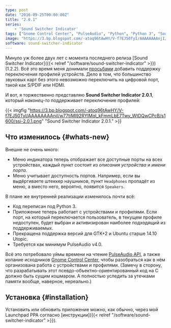 ```yaml
---
type: post
date: "2016-09-25T00:00:00Z"
title: "2.0.1"
series:
    - 'Sound Switcher Indicator'
tags: ["Gnome Control Center", "PulseAudio", "Python", "Python 3", "Sound Switcher Indicator", "Ubuntu", "Unity", "Utopic Unicorn", "звук", "индикатор"]
image: "https://3.bp.blogspot.com/-atoq96tAwHY/V-f7EJ50TyI/AAAAAAAAnjI/w77tiMI92RYIMql_kFmmLbE7Twy_WtDQwCPcB/s1600/ssi-2.0.1.png"
software: sound-switcher-indicator
---
```


Минуло уж более двух лет с момента последнего релиза [Sound Switcher Indicator]({{< relref "/software/sound-switcher-indicator" >}}) (1.2.2). Всё это время меня донимали [просьбами](https://github.com/yktoo/indicator-sound-switcher/issues/3) добавить поддержку переключения профилей устройств. Дело в том, что большинство звуковых карт без этого невозможно переключить на цифровой порт, такой как S/PDIF или HDMI.

И вот, я торжественно представляю **Sound Switcher Indicator 2.0.1**, который *наконец-то* поддерживает переключение профилей:

<!--more-->

{{< imgfig "https://3.bp.blogspot.com/-atoq96tAwHY/V-f7EJ50TyI/AAAAAAAAnjI/w77tiMI92RYIMql_kFmmLbE7Twy_WtDQwCPcB/s1600/ssi-2.0.1.png" "Sound Switcher Indicator 2.0.1." >}}

## Что изменилось {#whats-new}

Внешне не очень много:

* Меню индикатора теперь отображает все доступные порты на всех устройствах, каждый пункт состоит из *описания устройства* и *имени порта*.
* Меню учитывает доступность портов. Например, если вы выдёргиваете штеккер наушников, пункт `Headphones` пропадёт из меню, а вместо него, вероятно, появится `Speakers`.

В плане же внутренней реализации изменилось почти всё:

* Код переписан под Python 3.
* Приложение теперь работает с устройствами и профилями. Если порт, на который переключается пользователь, в текущем профиле недоступен, будет выбран и активизирован наиболее подходящий из поддерживаемых.
* Прекращена поддержка версий для GTK+2 и Ubuntu старше 14.10 Utopic.
* Требуется как минимум PulseAudio v4.0.

Всё это потребовало уймы времени на чтение [PulseAudio API](https://freedesktop.org/software/pulseaudio/doxygen/), а также копание исходников [Gnome Control Center](https://github.com/GNOME/gnome-control-center), чтобы разобраться как в нём организована работа с устройствами и профилями. (Замечу в сторону, что разрабатывать этот псевдо-объектно-ориентированный код на C должно быть сущим кошмаром. А полностью уследить за утечками памяти вообще, наверное, нереально.)

## Установка {#installation}

Установить или обновить приложение можно, как обычно, через мой Launchpad PPA согласно [инструкции]({{< relref "/software/sound-switcher-indicator" >}}).
